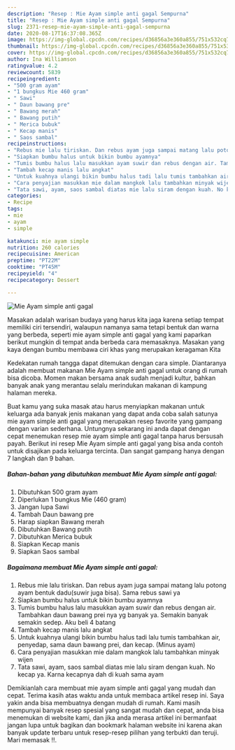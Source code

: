 ```yaml
---
description: "Resep : Mie Ayam simple anti gagal Sempurna"
title: "Resep : Mie Ayam simple anti gagal Sempurna"
slug: 2371-resep-mie-ayam-simple-anti-gagal-sempurna
date: 2020-08-17T16:37:08.365Z
image: https://img-global.cpcdn.com/recipes/d36856a3e360a855/751x532cq70/mie-ayam-simple-anti-gagal-foto-resep-utama.jpg
thumbnail: https://img-global.cpcdn.com/recipes/d36856a3e360a855/751x532cq70/mie-ayam-simple-anti-gagal-foto-resep-utama.jpg
cover: https://img-global.cpcdn.com/recipes/d36856a3e360a855/751x532cq70/mie-ayam-simple-anti-gagal-foto-resep-utama.jpg
author: Ina Williamson
ratingvalue: 4.2
reviewcount: 5839
recipeingredient:
- "500 gram ayam"
- "1 bungkus Mie 460 gram"
- " Sawi"
- " Daun bawang pre"
- " Bawang merah"
- " Bawang putih"
- " Merica bubuk"
- " Kecap manis"
- " Saos sambal"
recipeinstructions:
- "Rebus mie lalu tiriskan. Dan rebus ayam juga sampai matang lalu potong ayam bentuk dadu(suwir juga bisa). Sama rebus sawi ya"
- "Siapkan bumbu halus untuk bikin bumbu ayamnya"
- "Tumis bumbu halus lalu masukkan ayam suwir dan rebus dengan air. Tambahkan daun bawang prei nya yg banyak ya. Semakin banyak semakin sedep. Aku beli 4 batang"
- "Tambah kecap manis lalu angkat"
- "Untuk kuahnya ulangi bikin bumbu halus tadi lalu tumis tambahkan air, penyedap, sama daun bawang prei, dan kecap. (Minus ayam)"
- "Cara penyajian masukkan mie dalam mangkok lalu tambahkan minyak wijen"
- "Tata sawi, ayam, saos sambal diatas mie lalu siram dengan kuah. No kecap ya. Karna kecapnya dah di kuah sama ayam"
categories:
- Recipe
tags:
- mie
- ayam
- simple

katakunci: mie ayam simple 
nutrition: 260 calories
recipecuisine: American
preptime: "PT22M"
cooktime: "PT45M"
recipeyield: "4"
recipecategory: Dessert

---
```



![Mie Ayam simple anti gagal](https://img-global.cpcdn.com/recipes/d36856a3e360a855/751x532cq70/mie-ayam-simple-anti-gagal-foto-resep-utama.jpg)

Masakan adalah warisan budaya yang harus kita jaga karena setiap tempat memiliki ciri tersendiri, walaupun namanya sama tetapi bentuk dan warna yang berbeda, seperti mie ayam simple anti gagal yang kami paparkan berikut mungkin di tempat anda berbeda cara memasaknya. Masakan yang kaya dengan bumbu membawa ciri khas yang merupakan keragaman Kita

Kedekatan rumah tangga dapat ditemukan dengan cara simple. Diantaranya adalah membuat makanan Mie Ayam simple anti gagal untuk orang di rumah bisa dicoba. Momen makan bersama anak sudah menjadi kultur, bahkan banyak anak yang merantau selalu merindukan makanan di kampung halaman mereka.



Buat kamu yang suka masak atau harus menyiapkan makanan untuk keluarga ada banyak jenis makanan yang dapat anda coba salah satunya mie ayam simple anti gagal yang merupakan resep favorite yang gampang dengan varian sederhana. Untungnya sekarang ini anda dapat dengan cepat menemukan resep mie ayam simple anti gagal tanpa harus bersusah payah.
Berikut ini resep Mie Ayam simple anti gagal yang bisa anda contoh untuk disajikan pada keluarga tercinta. Dan sangat gampang hanya dengan 7 langkah dan 9 bahan.


<!--inarticleads1-->

##### Bahan-bahan yang dibutuhkan membuat Mie Ayam simple anti gagal:

1. Dibutuhkan 500 gram ayam
1. Diperlukan 1 bungkus Mie (460 gram)
1. Jangan lupa  Sawi
1. Tambah  Daun bawang pre
1. Harap siapkan  Bawang merah
1. Dibutuhkan  Bawang putih
1. Dibutuhkan  Merica bubuk
1. Siapkan  Kecap manis
1. Siapkan  Saos sambal




<!--inarticleads2-->

##### Bagaimana membuat  Mie Ayam simple anti gagal:

1. Rebus mie lalu tiriskan. Dan rebus ayam juga sampai matang lalu potong ayam bentuk dadu(suwir juga bisa). Sama rebus sawi ya
1. Siapkan bumbu halus untuk bikin bumbu ayamnya
1. Tumis bumbu halus lalu masukkan ayam suwir dan rebus dengan air. Tambahkan daun bawang prei nya yg banyak ya. Semakin banyak semakin sedep. Aku beli 4 batang
1. Tambah kecap manis lalu angkat
1. Untuk kuahnya ulangi bikin bumbu halus tadi lalu tumis tambahkan air, penyedap, sama daun bawang prei, dan kecap. (Minus ayam)
1. Cara penyajian masukkan mie dalam mangkok lalu tambahkan minyak wijen
1. Tata sawi, ayam, saos sambal diatas mie lalu siram dengan kuah. No kecap ya. Karna kecapnya dah di kuah sama ayam




Demikianlah cara membuat mie ayam simple anti gagal yang mudah dan cepat. Terima kasih atas waktu anda untuk membaca artikel resep ini. Saya yakin anda bisa membuatnya dengan mudah di rumah. Kami masih mempunyai banyak resep spesial yang sangat mudah dan cepat, anda bisa menemukan di website kami, dan jika anda merasa artikel ini bermanfaat jangan lupa untuk bagikan dan bookmark halaman website ini karena akan banyak update terbaru untuk resep-resep pilihan yang terbukti dan teruji. Mari memasak !!. 
